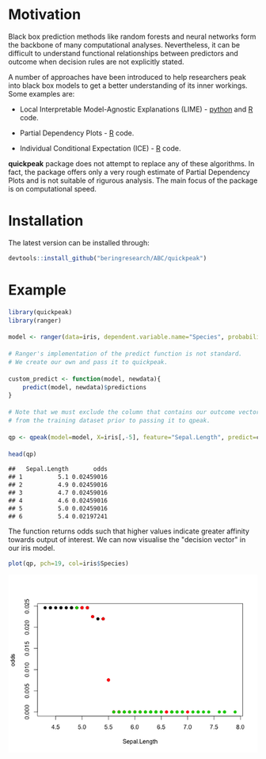 Motivation
==========

Black box prediction methods like random forests and neural networks form the backbone of many computational analyses. Nevertheless, it can be difficult to understand functional relationships between predictors and outcome when decision rules are not explicitly stated.

A number of approaches have been introduced to help researchers peak into black box models to get a better understanding of its inner workings. Some examples are:

-   Local Interpretable Model-Agnostic Explanations (LIME) - [python](https://github.com/marcotcr/lime) and [R](https://github.com/thomasp85/lime) code.

-   Partial Dependency Plots - [R](https://github.com/bgreenwell/pdp) code.

-   Individual Conditional Expectation (ICE) - [R](https://github.com/kapelner/ICEbox) code.

**quickpeak** package does not attempt to replace any of these algorithms. In fact, the package offers only a very rough estimate of Partial Dependency Plots and is not suitable of rigurous analysis. The main focus of the package is on computational speed.

Installation
============

The latest version can be installed through:

``` r
devtools::install_github("beringresearch/ABC/quickpeak")
```

Example
=======

``` r
library(quickpeak)
library(ranger)

model <- ranger(data=iris, dependent.variable.name="Species", probability=TRUE)

# Ranger's implementation of the predict function is not standard.
# We create our own and pass it to quickpeak.

custom_predict <- function(model, newdata){
    predict(model, newdata)$predictions
}

# Note that we must exclude the column that contains our outcome vector
# from the training dataset prior to passing it to qpeak.

qp <- qpeak(model=model, X=iris[,-5], feature="Sepal.Length", predict=custom_predict)

head(qp)
```

    ##   Sepal.Length       odds
    ## 1          5.1 0.02459016
    ## 2          4.9 0.02459016
    ## 3          4.7 0.02459016
    ## 4          4.6 0.02459016
    ## 5          5.0 0.02459016
    ## 6          5.4 0.02197241

The function returns odds such that higher values indicate greater affinity towards output of interest. We can now visualise the "decision vector" in our iris model.

``` r
plot(qp, pch=19, col=iris$Species)
```

![](README_files/figure-markdown_github/unnamed-chunk-3-1.png)
